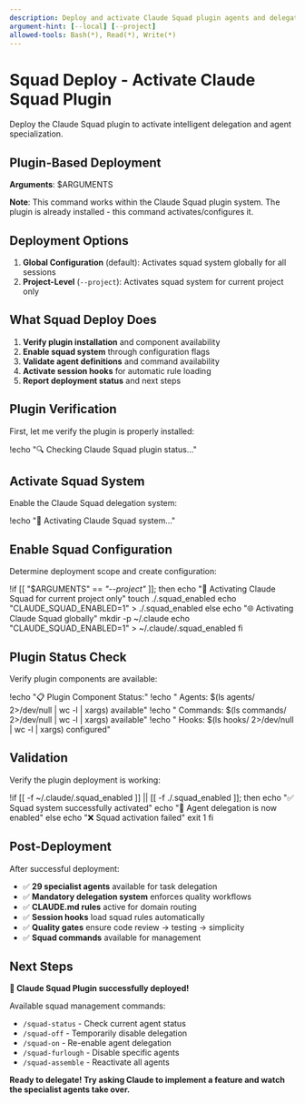 ```yaml
---
description: Deploy and activate Claude Squad plugin agents and delegation system
argument-hint: [--local] [--project]
allowed-tools: Bash(*), Read(*), Write(*)
---
```


# Squad Deploy - Activate Claude Squad Plugin

Deploy the Claude Squad plugin to activate intelligent delegation and agent specialization.

## Plugin-Based Deployment

**Arguments**: $ARGUMENTS

**Note**: This command works within the Claude Squad plugin system. The plugin is already installed - this command activates/configures it.

## Deployment Options

1. **Global Configuration** (default): Activates squad system globally for all sessions
2. **Project-Level** (`--project`): Activates squad system for current project only

## What Squad Deploy Does

1. **Verify plugin installation** and component availability
2. **Enable squad system** through configuration flags
3. **Validate agent definitions** and command availability
4. **Activate session hooks** for automatic rule loading
5. **Report deployment status** and next steps

## Plugin Verification

First, let me verify the plugin is properly installed:

!echo "🔍 Checking Claude Squad plugin status..."

## Activate Squad System

Enable the Claude Squad delegation system:

!echo "🚀 Activating Claude Squad system..."

## Enable Squad Configuration

Determine deployment scope and create configuration:

!if [[ "$ARGUMENTS" == *"--project"* ]]; then
    echo "📁 Activating Claude Squad for current project only"
    touch ./.squad_enabled
    echo "CLAUDE_SQUAD_ENABLED=1" > ./.squad_enabled
else
    echo "🌐 Activating Claude Squad globally"
    mkdir -p ~/.claude
    echo "CLAUDE_SQUAD_ENABLED=1" > ~/.claude/.squad_enabled
fi

## Plugin Status Check

Verify plugin components are available:

!echo "📋 Plugin Component Status:"
!echo "  Agents: $(ls agents/ 2>/dev/null | wc -l | xargs) available"
!echo "  Commands: $(ls commands/ 2>/dev/null | wc -l | xargs) available"
!echo "  Hooks: $(ls hooks/ 2>/dev/null | wc -l | xargs) configured"

## Validation

Verify the plugin deployment is working:

!if [[ -f ~/.claude/.squad_enabled ]] || [[ -f ./.squad_enabled ]]; then
    echo "✅ Squad system successfully activated"
    echo "🤖 Agent delegation is now enabled"
else
    echo "❌ Squad activation failed"
    exit 1
fi

## Post-Deployment

After successful deployment:
- ✅ **29 specialist agents** available for task delegation
- ✅ **Mandatory delegation system** enforces quality workflows
- ✅ **CLAUDE.md rules** active for domain routing
- ✅ **Session hooks** load squad rules automatically
- ✅ **Quality gates** ensure code review → testing → simplicity
- ✅ **Squad commands** available for management

## Next Steps

**🎯 Claude Squad Plugin successfully deployed!**

Available squad management commands:
- `/squad-status` - Check current agent status
- `/squad-off` - Temporarily disable delegation
- `/squad-on` - Re-enable agent delegation
- `/squad-furlough` - Disable specific agents
- `/squad-assemble` - Reactivate all agents

**Ready to delegate! Try asking Claude to implement a feature and watch the specialist agents take over.**